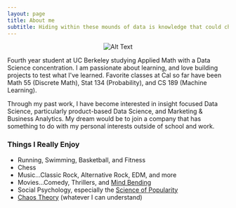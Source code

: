 ```yaml
---
layout: page
title: About me
subtitle: Hiding within these mounds of data is knowledge that could change the life of a patient, or change the world.
---
```


<div style="text-align:center" markdown="1">

![Alt Text](/img/high_jump.jpeg)

</div>

Fourth year student at UC Berkeley studying Applied Math with a Data Science concentration. I am passionate about learning, and love building projects to test what I've learned. Favorite classes at Cal so far have been Math 55 (Discrete Math), Stat 134 (Probability), and CS 189 (Machine Learning).  

Through my past work, I have become interested in insight focused Data Science, particularly product-based Data Science, and Marketing & Business Analytics. My dream would be to join a company that has something to do with my personal interests outside of school and work. 

### Things I Really Enjoy

- Running, Swimming, Basketball, and Fitness
- Chess
- Music...Classic Rock, Alternative Rock, EDM, and more
- Movies...Comedy, Thrillers, and [Mind Bending](https://en.wikipedia.org/wiki/The_Shawshank_Redemption)
- Social Psychology, especially the [Science of Popularity](https://www.cbsnews.com/videos/hit-makers-new-book-explores-how-things-become-popular/)
- [Chaos Theory](https://www.amazon.com/Chaos-Making-Science-James-Gleick/dp/0143113453) (whatever I can understand)


